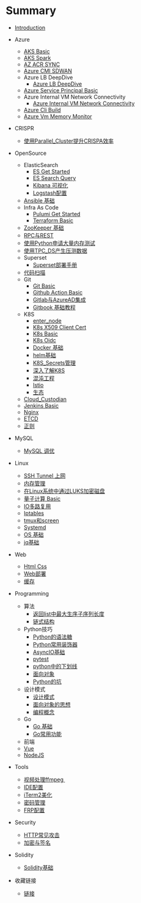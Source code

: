 # Summary

* [Introduction](README.md)
* Azure
  * [AKS Basic](Azure/AKS_Basic.md)
  * [AKS Spark](Azure/AKS_Spark.md)
  * [AZ ACR SYNC](Azure/AZ_ACR_SYNC.md)
  * [Azure CMI SDWAN](Azure/Azure_CMI_SDWAN.md)
  * Azure LB DeepDive
    * [Azure LB DeepDive](Azure/Azure_LB_DeepDive/Azure_LB_DeepDive.md)
  * [Azure Service Principal Basic](Azure/Azure_Service_Principal_Basic.md)
  * Azure Internal VM Network Connectivity
    * [Azure Internal VM Network Connectivity](Azure/Azure_internal_VM_Network_Connectivity/Azure_internal_VM_Network_Connectivity.md)
  * [Azure Cli Build](Azure/azure_cli_build.md)
  * [Azure Vm Memory Monitor](Azure/azure_vm_memory_monitor.md)
* CRISPR
  
  * [使用Parallel_Cluster提升CRISPA效率](CRISPR/使用parallel_cluster提升CRISPA效率.md)
* OpenSource
  * ElasticSearch
    * [ES Get Started](OpenSource/ELK/ES_Get_Started.md)
    * [ES Search Query](OpenSource/ELK/ES_Search_Query.md)
    * [Kibana 可视化](OpenSource/ELK/Kibana_可视化.md)
    * [Logstash配置](OpenSource/ELK/Logstash配置.md)
  * [Ansible 基础](OpenSource/Ansible_Basic.md)    
  * Infra As Code
    * [Pulumi Get Started](OpenSource/Pulumi_get_started.md)
    * [Terraform Basic](terraform/Terraform_Basic.md)
  * [ZooKeeper 基础](OpenSource/ZooKeeper_基础.md)
  * [RPC与REST](OpenSource/gRPC/RPC与REST.md)
  * [使用Python申请大量内存测试](OpenSource/使用python申请大量内存测试.md)
  * [使用TPC_DS产生压测数据](./OpenSource/使用TPC_DS产生压测数据.md)
  * Superset
    * [Superset部署手册](Superset/Superset部署手册.md)
  * [代码扫描](./OpenSource/代码扫描.md)
  * Git
    * [Git Basic](OpenSource/Git_Basic.md)
    * [Github Action Basic](OpenSource/Github_Action_Basic.md)
    * [Gitlab与AzureAD集成](OpenSource/Gitlab与AzureAD集成.md)
    * [Gitbook 基础教程](OpenSource/gitbook_basic.md)
  * K8S
    * [enter_node](OpenSource/K8S/enter_node.md)
    * [K8s X509 Client Cert](OpenSource/K8S/k8s_X509_client_cert.md)
    * [K8s Basic](OpenSource/K8S/k8s_basic.md)
    * [K8s Oidc](OpenSource/K8S/k8s_oidc.md)
    * [Docker 基础 ](OpenSource/K8S/Docker基础.md)
    * [helm基础](./OpenSource/K8S/helm/helm基础.md)
    * [K8S_Secrets管理](./OpenSource/K8S/K8S_Secrets管理.md)
    * [深入了解K8S](OpenSource/K8S/K8S_DeepDive.md)
    * [混沌工程](OpenSource/K8S/chaos/混沌工程.md)
    * [Istio](./OpenSource/K8S/istio.md)
    * [生态](./OpenSource/K8S/生态.md)
  * [Cloud_Custodian](./OpenSource/compliance/Cloud_Custodian.md)
  * [Jenkins Basic](OpenSource/Jenkins_Basic.md)
  * [Nginx](./OpenSource/Nginx/Nginx配置.md)
  * [ETCD](./OpenSource/ETCD.md)
  * [正则](./OpenSource/正则.md)
* MySQL
  * [MySQL 调优](OpenSource/MySQL_调优.md)

* Linux
  * [SSH Tunnel 上网](OpenSource/SSH_Tunnel_上网.md)
  * [内存管理](OpenSource/内存管理.md)
  * [在Linux系统中通过LUKS加密磁盘](OpenSource/在Linux系统中通过LUKS加密磁盘.md)
  * [量子计算 Basic](OpenSource/量子计算_Basic.md)
  * [IO多路复用](./Linux/IO多路复用.md)
  * [Iptables](./Linux/Iptables.md)
  * [tmux和screen](./Linux/tmux和screen.md)
  * [Systemd](./Linux/systemd.md)
  * [OS 基础](./Linux/OS基础.md)
  * [jq基础](./Linux/jq.md)
* Web
  * [Html Css](Web/Html_Css.md)
  * [Web部署](./Web/Web_deployment.md)
  * [缓存](./Web/缓存.md)
* Programming
  * 算法
    * [返回list中最大生序子序列长度](Programming/Algorithm/返回list升序序列的最大长度.md)
    * [链式结构](Programming/Algorithm/链式结构.md)
  * Python技巧
    * [Python的语法糖](./Programming/Python/Python的语法糖.md)
    * [Python常用装饰器](./Programming/Python/python常用装饰器.md)
    * [AsyncIO基础](./Programming/Python/AsyncIO基础.md)
    * [pytest](./Programming/Python/pytest.md)
    * [python中的下划线](./Programming/Python/Python中的下划线.md)
    * [面向对象](./Programming/Python/面向对象.md)
    * [Python的坑](./Programming/Python/python的坑.md)
  * 设计模式
    * [设计模式](./Programming/设计模式/设计模式.md)
    * [面向对象的思想](./Programming/设计模式/面向对象的思想.md)
    * [编程概念](./Programming/设计模式/编程概念.md)
  * Go
    * [Go 基础](./Programming/Go/Go基础.md)
    * [Go常用功能](./Programming/Go/Go常用功能.md)
  *  前端
	* [Vue](./Programming/前端/Vue/Vue基础.md)
	* [NodeJS](./Programming/前端/NodeJS/NodeJS基础.md)
  

* Tools
  * [视频处理ffmpeg ](./Tools/视频处理ffmpeg.md)
  * [IDE配置](./Tools/IDE配置.md)
  * [iTerm2美化](./Tools/iterm2美化.md)
  * [密码管理](./Tools/密码管理.md)
  * [FRP配置](./Tools/FRP配置.md)
* Security
  * [HTTP常见攻击](./Security/HTTP常见攻击.md)
  * [加密与签名](./Security/加密与签名.md)
* Solidity
  * [Solidity基础](./Solidity/solidity_basic.md)
* 收藏链接
  * [链接](./Tools/收藏链接.md)
